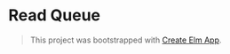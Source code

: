 # Read Queue

> This project was bootstrapped with [Create Elm App](https://github.com/halfzebra/create-elm-app).
